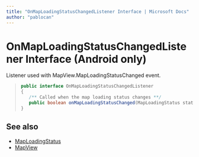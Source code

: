 ```yaml
---
title: "OnMapLoadingStatusChangedListener Interface | Microsoft Docs"
author: "pablocan"
---
```


# OnMapLoadingStatusChangedListener Interface (Android only)

Listener used with MapView.MapLoadingStatusChanged event.

>```java
> public interface OnMapLoadingStatusChangedListener
> {
>    /** Called when the map loading status changes **/
>    public boolean onMapLoadingStatusChanged(MapLoadingStatus status);
> }
>```

## See also

* [MapLoadingStatus](../maploadingstatus-enumeration.md)
* [MapView](../MapView-class.md)
